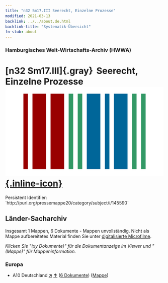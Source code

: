 ```yaml
---
title: "n32 Sm17.III Seerecht, Einzelne Prozesse"
modified: 2021-03-13
backlink: ../../about.de.html
backlink-title: "Systematik-Übersicht"
fn-stub: about
---
```


### Hamburgisches Welt-Wirtschafts-Archiv (HWWA)

# [n32 Sm17.III]{.gray}&#8201; Seerecht, Einzelne Prozesse &#160; [![Wikidata](/images/Wikidata-logo.svg "Wikidata"){.inline-icon}](http://www.wikidata.org/entity/Q104711174)

<div class="hint">Persistent Identifier: `http://purl.org/pressemappe20/category/subject/i/145590`</div>







## Länder-Sacharchiv




Insgesamt 1 Mappen, 6 Dokumente - Mappen unvollständig.
Nicht als Mappe aufbereitetes Material finden Sie unter [digitalisierte Microfilme](/film/h1_sh.de.html).

_Klicken Sie "(xy Dokumente)" für die Dokumentanzeige im Viewer und "(Mappe)" für Mappeninformation._




### Europa

- A10 Deutschland [**&nearr;**](../../../geo/i/126128/about.de.html "Deutschland (alle Mappen)") [**&uarr;**](../../../geo/about.de.html#A10 "Ländersystematik") (<a href="https://pm20.zbw.eu/iiifview/folder/sh/126128,145590" title="über: Deutschland : Seerecht, Einzelne Prozesse" target="_blank">6 Dokumente</a>) ([Mappe](../../../../folder/sh/1261xx/126128/1455xx/145590/about.de.html))








